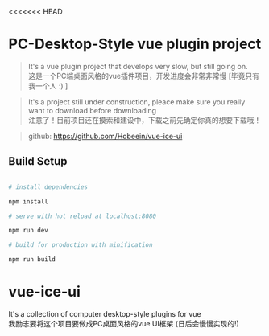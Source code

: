 <<<<<<< HEAD

# PC-Desktop-Style vue plugin project

> It's a vue plugin project that develops very slow, but still going on.  
> 这是一个PC端桌面风格的vue插件项目，开发进度会非常非常慢   [毕竟只有我一个人  :) ]

> It's a project still under construction, pleace make sure you really want to download before downloading  
> 注意了！目前项目还在摸索和建设中，下载之前先确定你真的想要下载哦！

> github: https://github.com/Hobeein/vue-ice-ui  

## Build Setup

``` bash

# install dependencies

npm install

# serve with hot reload at localhost:8080

npm run dev

# build for production with minification

npm run build

```

# vue-ice-ui

It's a collection of computer desktop-style plugins for vue  
我励志要将这个项目要做成PC桌面风格的vue UI框架 (日后会慢慢实现的!)